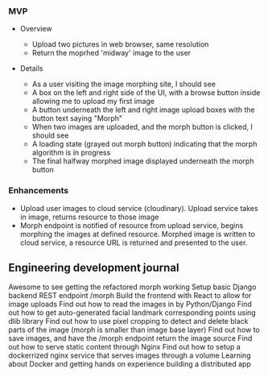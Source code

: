 ### MVP
* Overview
    - Upload two pictures in web browser, same resolution
    - Return the moprhed 'midway' image to the user

* Details
    * As a user visiting the image morphing site, I should see
    - A box on the left and right side of the UI, with a browse button inside allowing me to upload my first image
    - A button underneath the left and right image upload boxes with the button text saying "Morph"
    * When two images are uploaded, and the morph button is clicked, I should see
    - A loading state (grayed out morph button) indicating that the morph algorithm is in progress
    - The final halfway morphed image displayed underneath the morph button


### Enhancements
* Upload user images to cloud service (cloudinary). Upload service takes in image, returns resource to those image
* Morph endpoint is notified of resource from upload service, begins morphing the images at defined resource.  Morphed image is written to cloud service, a resource URL is returned and presented to the user.

## Engineering development journal
Awesome to see getting the refactored morph working
Setup basic Django backend REST endpoint /morph
Build the frontend with React to allow for image uploads
Find out how to read the images in by Python/Django
Find out how to get auto-generated facial landmark corresponding points using dlib library
Find out how to use pixel cropping to detect and delete black parts of the image (morph is smaller than image base layer)
Find out how to save images, and have the /morph endpoint return the image source
Find out how to serve static content through Nginx
Find out how to setup a dockerrized nginx service that serves images through a volume
Learning about Docker and getting hands on experience building a distributed app
